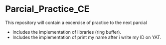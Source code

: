 # Parcial_Practice_CE
This repository will contain a excercise of practice to the next parcial
- Includes the implementation of libraries (ring buffer).
- Includes the implementation of print my name after i write my ID on YAT.
